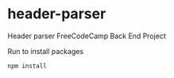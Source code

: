 # header-parser
Header parser FreeCodeCamp Back End Project

Run to install packages

```npm install ```

